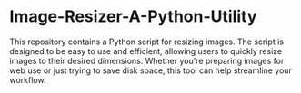 # Image-Resizer-A-Python-Utility
This repository contains a Python script for resizing images. The script is designed to be easy to use and efficient, allowing users to quickly resize images to their desired dimensions. Whether you're preparing images for web use or just trying to save disk space, this tool can help streamline your workflow.
